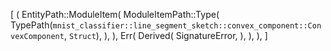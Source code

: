 [
    (
        EntityPath::ModuleItem(
            ModuleItemPath::Type(
                TypePath(`mnist_classifier::line_segment_sketch::convex_component::ConvexComponent`, `Struct`),
            ),
        ),
        Err(
            Derived(
                SignatureError,
            ),
        ),
    ),
]